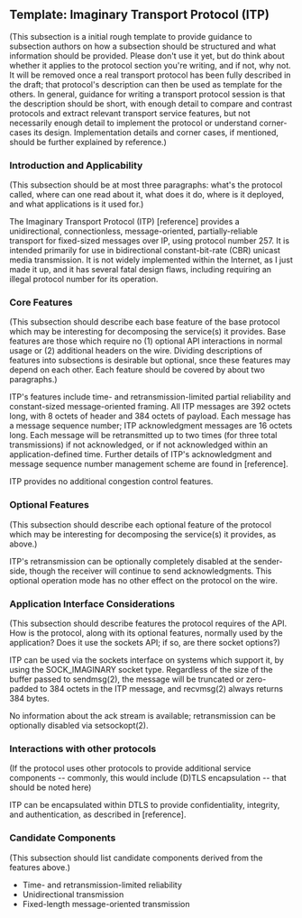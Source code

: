 
## Template: Imaginary Transport Protocol (ITP)

(This subsection is a initial rough template to provide guidance to subsection authors on how a subsection should be structured and what information should be provided. Please don't use it yet, but do think about whether it applies to the protocol section you're writing, and if not, why not. It will be removed once a real transport protocol has been fully described in the draft; that protocol's description can then be used as template for the others. In general, guidance for writing a transport protocol session is that the description should be short, with enough detail to compare and contrast protocols and extract relevant transport service features, but not necessarily enough detail to implement the protocol or understand corner-cases its design. Implementation details and corner cases, if mentioned, should be further explained by reference.)

### Introduction and Applicability

(This subsection should be at most three paragraphs: what's the protocol called, where can one read about it, what does it do, where is it deployed, and what applications is it used for.)

The Imaginary Transport Protocol (ITP) [reference] provides a unidirectional, connectionless, message-oriented, partially-reliable transport for fixed-sized messages over IP, using protocol number 257. It is intended primarily for use in bidirectional constant-bit-rate (CBR) unicast media transmission. It is not widely implemented within the Internet, as I just made it up, and it has several fatal design flaws, including requiring an illegal protocol number for its operation.

### Core Features

(This subsection should describe each base feature of the base protocol which may be interesting for decomposing the service(s) it provides. Base features are those which require no (1) optional API interactions in normal usage or (2) additional headers on the wire. Dividing descriptions of features into subsections is desirable but optional, snce these features may depend on each other. Each feature should be covered by about two paragraphs.)

ITP's features include time- and retransmission-limited partial reliability and constant-sized message-oriented framing. All ITP messages are 392 octets long, with 8 octets of header and 384 octets of payload. Each message has a message sequence number; ITP acknowledgment messages are 16 octets long. Each message will be retransmitted up to two times (for three total transmissions) if not acknowledged, or if not acknowledged within an application-defined time. Further details of ITP's acknowledgment and message sequence number management scheme are found in [reference].

ITP provides no additional congestion control features. 

### Optional Features

(This subsection should describe each optional feature of the protocol which may be interesting for decomposing the service(s) it provides, as above.)

ITP's retransmission can be optionally completely disabled at the sender-side, though the receiver will continue to send acknowledgments. This optional operation mode has no other effect on the protocol on the wire.

### Application Interface Considerations

(This subsection should describe features the protocol requires of the API. How is the protocol, along with its optional features, normally used by the application? Does it use the sockets API; if so, are there socket options?)

ITP can be used via the sockets interface on systems which support it, by using the SOCK_IMAGINARY socket type. Regardless of the size of the buffer passed to sendmsg(2), the message will be truncated or zero-padded to 384 octets in the ITP message, and recvmsg(2) always returns 384 bytes.

No information about the ack stream is available; retransmission can be optionally disabled via setsockopt(2).

### Interactions with other protocols

(If the protocol uses other protocols to provide additional service components -- commonly, this would include (D)TLS encapsulation -- that should be noted here)

ITP can be encapsulated within DTLS to provide confidentiality, integrity, and authentication, as described in [reference].

### Candidate Components

(This subsection should list candidate components derived from the features above.)

- Time- and retransmission-limited reliability
- Unidirectional transmission
- Fixed-length message-oriented transmission